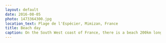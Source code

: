 ```yaml
---
layout: default
date: 2016-08-05
photo: 1473364300.jpg
location_text: Plage de l'Espécier, Mimizan, France
title: Beach day
caption: On the South West coast of France, there is a beach 200km long. On the left side the Atlantic ocean, in the middle the beach with a sand dune and on the right side one of the biggest forest in Europe! Photo taken from the dune.
---
```

